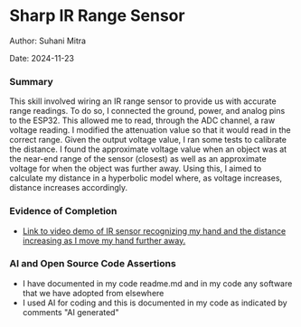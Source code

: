 #  Sharp IR Range Sensor

Author: Suhani Mitra

Date: 2024-11-23

### Summary

This skill involved wiring an IR range sensor to provide us with accurate range readings. To do so, I connected the ground, power, and analog pins to the ESP32. This allowed me to read, through the ADC channel, a raw voltage reading. I modified the attenuation value so that it would read in the correct range. Given the output voltage value, I ran some tests to calibrate the distance. I found the approximate voltage value when an object was at the near-end range of the sensor (closest) as well as an approximate voltage for when the object was further away. Using this, I aimed to calculate my distance in a hyperbolic model where, as voltage increases, distance increases accordingly.


### Evidence of Completion

- [Link to video demo of IR sensor recognizing my hand and the distance increasing as I move my hand further away.](https://drive.google.com/file/d/1n-JE_esvWl2Qo5T-_jlIjuetvkn_nfhu/view?usp=drive_link)

### AI and Open Source Code Assertions

- I have documented in my code readme.md and in my code any
software that we have adopted from elsewhere
- I used AI for coding and this is documented in my code as
indicated by comments "AI generated" 




